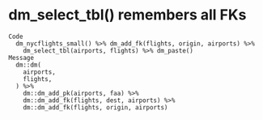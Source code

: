 # dm_select_tbl() remembers all FKs

    Code
      dm_nycflights_small() %>% dm_add_fk(flights, origin, airports) %>%
        dm_select_tbl(airports, flights) %>% dm_paste()
    Message
      dm::dm(
        airports,
        flights,
      ) %>%
        dm::dm_add_pk(airports, faa) %>%
        dm::dm_add_fk(flights, dest, airports) %>%
        dm::dm_add_fk(flights, origin, airports)

